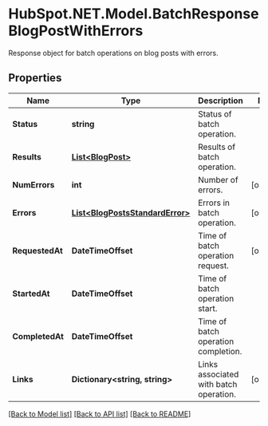 # HubSpot.NET.Model.BatchResponseBlogPostWithErrors
Response object for batch operations on blog posts with errors.

## Properties

Name | Type | Description | Notes
------------ | ------------- | ------------- | -------------
**Status** | **string** | Status of batch operation. | 
**Results** | [**List&lt;BlogPost&gt;**](BlogPost.md) | Results of batch operation. | 
**NumErrors** | **int** | Number of errors. | [optional] 
**Errors** | [**List&lt;BlogPostsStandardError&gt;**](BlogPostsStandardError.md) | Errors in batch operation. | [optional] 
**RequestedAt** | **DateTimeOffset** | Time of batch operation request. | [optional] 
**StartedAt** | **DateTimeOffset** | Time of batch operation start. | 
**CompletedAt** | **DateTimeOffset** | Time of batch operation completion. | 
**Links** | **Dictionary&lt;string, string&gt;** | Links associated with batch operation. | [optional] 

[[Back to Model list]](../README.md#documentation-for-models) [[Back to API list]](../README.md#documentation-for-api-endpoints) [[Back to README]](../README.md)

